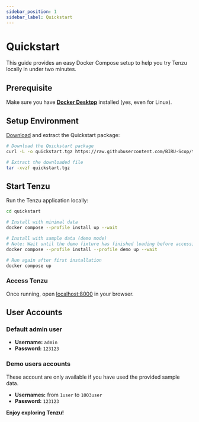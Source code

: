 ```yaml
---
sidebar_position: 1
sidebar_label: Quickstart
---
```



# Quickstart

This guide provides an easy Docker Compose setup to help you try Tenzu locally in under two minutes.

## Prerequisite

Make sure you have **[Docker Desktop](https://www.docker.com/get-started/)** installed (yes, even for Linux).

## Setup Environment

[Download](https://raw.githubusercontent.com/BIRU-Scop/tenzu-docs/refs/heads/main/static/examples/quickstart.tgz) and extract the Quickstart package:

```bash
# Download the Quickstart package
curl -L -o quickstart.tgz https://raw.githubusercontent.com/BIRU-Scop/tenzu-docs/refs/heads/main/static/examples/quickstart.tgz

# Extract the downloaded file
tar -xvzf quickstart.tgz
```

## Start Tenzu

Run the Tenzu application locally:

```bash
cd quickstart

# Install with minimal data
docker compose --profile install up --wait

# Install with sample data (demo mode)
# Note: Wait until the demo fixture has finished loading before accessing the app.
docker compose --profile install --profile demo up --wait

# Run again after first installation
docker compose up
```

### Access Tenzu

Once running, open [localhost:8000](http://localhost:8000/) in your browser.

## User Accounts

### Default admin user
- **Username:** `admin`
- **Password:** `123123`

### Demo users accounts
These account are only available if you have used the provided sample data.
- **Usernames:** from `1user` to `1003user`
- **Password:** `123123`

**Enjoy exploring Tenzu!**

